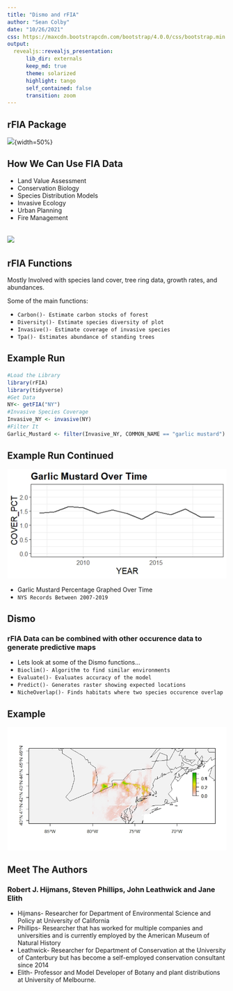 ```yaml
---
title: "Dismo and rFIA"
author: "Sean Colby"
date: "10/26/2021"
css: https://maxcdn.bootstrapcdn.com/bootstrap/4.0.0/css/bootstrap.min.css
output: 
  revealjs::revealjs_presentation:
      lib_dir: externals
      keep_md: true
      theme: solarized
      highlight: tango
      self_contained: false
      transition: zoom
---
```





## rFIA Package 
![](https://besjournals.onlinelibrary.wiley.com/cms/asset/2b0ad9ee-06e0-44e7-86c9-be062d06e8d3/jpe13504-fig-0001-m.png){width=50%}

## How We Can Use FIA Data
* Land Value Assessment
* Conservation Biology
* Species Distribution Models
* Invasive Ecology
* Urban Planning
* Fire Management

## ![](https://forestthreats.org/products/news/in-the-news/fia-data-inform-insect-invasion-research/images-1/OSB_risk_map.jpg)

## rFIA Functions

Mostly Involved with species land cover, tree ring data, growth rates, and abundances. 

Some of the main functions:

* `Carbon()- Estimate carbon stocks of forest`
* `Diversity()- Estimate species diversity of plot`
* `Invasive()- Estimate coverage of invasive species`
* `Tpa()- Estimates abundance of standing trees`

## Example Run

```r
#Load the Library
library(rFIA)
library(tidyverse)
#Get Data
NY<- getFIA("NY")
#Invasive Species Coverage
Invasive_NY <- invasive(NY)
#Filter It
Garlic_Mustard <- filter(Invasive_NY, COMMON_NAME == "garlic mustard")
```
## Example Run Continued
![](Rplot.jpeg)

* Garlic Mustard Percentage Graphed Over Time
* `NYS Records Between 2007-2019`

## Dismo
### rFIA Data can be combined with other occurence data to generate predictive maps

* Lets look at some of the Dismo functions...
* `Bioclim()- Algorithm to find similar environments`
* `Evaluate()- Evaluates accuracy of the model`
* `Predict()- Generates raster showing expected locations`
* `NicheOverlap()- Finds habitats where two species occurence overlap`

## Example
![](Species_Distribution.jpeg)

## Meet The Authors
### Robert J. Hijmans, Steven Phillips, John Leathwick and Jane Elith
* Hijmans- Researcher for Department of Environmental Science and Policy at University of California
* Phillips- Researcher that has worked for multiple companies and universities and is currently employed by the American Museum of Natural History
* Leathwick- Researcher for Department of Conservation at the University of Canterbury but has become a self-employed conservation consultant since 2014
* Elith- Professor and Model Developer of Botany and plant distributions at University of Melbourne. 


